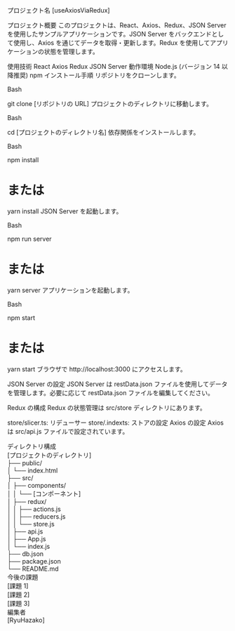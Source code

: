 プロジェクト名
[useAxiosViaRedux]

プロジェクト概要
このプロジェクトは、React、Axios、Redux、JSON Server を使用したサンプルアプリケーションです。JSON Server をバックエンドとして使用し、Axios を通じてデータを取得・更新します。Redux を使用してアプリケーションの状態を管理します。

使用技術
React
Axios
Redux
JSON Server
動作環境
Node.js (バージョン 14 以降推奨)
npm
インストール手順
リポジトリをクローンします。

Bash

git clone [リポジトリの URL]
プロジェクトのディレクトリに移動します。

Bash

cd [プロジェクトのディレクトリ名]
依存関係をインストールします。

Bash

npm install
# または
yarn install
JSON Server を起動します。

Bash

npm run server
# または
yarn server
アプリケーションを起動します。

Bash

npm start
# または
yarn start
ブラウザで http://localhost:3000 にアクセスします。

JSON Server の設定
JSON Server は restData.json ファイルを使用してデータを管理します。必要に応じて restData.json ファイルを編集してください。

Redux の構成
Redux の状態管理は src/store ディレクトリにあります。

store/slicer.ts: リデューサー
store/.indexts: ストアの設定
Axios の設定
Axios は src/api.js ファイルで設定されています。

ディレクトリ構成<br>
[プロジェクトのディレクトリ]<br>
├── public/<br>
│   └── index.html<br>
├── src/<br>
│   ├── components/<br>
│   │   └── [コンポーネント]<br>
│   ├── redux/<br>
│   │   ├── actions.js<br>
│   │   ├── reducers.js<br>
│   │   └── store.js<br>
│   ├── api.js<br>
│   ├── App.js<br>
│   └── index.js<br>
├── db.json<br>
├── package.json<br>
└── README.md<br>
今後の課題<br>
[課題 1]<br>
[課題 2]<br>
[課題 3]<br>
編集者<br>
[RyuHazako]<br>
